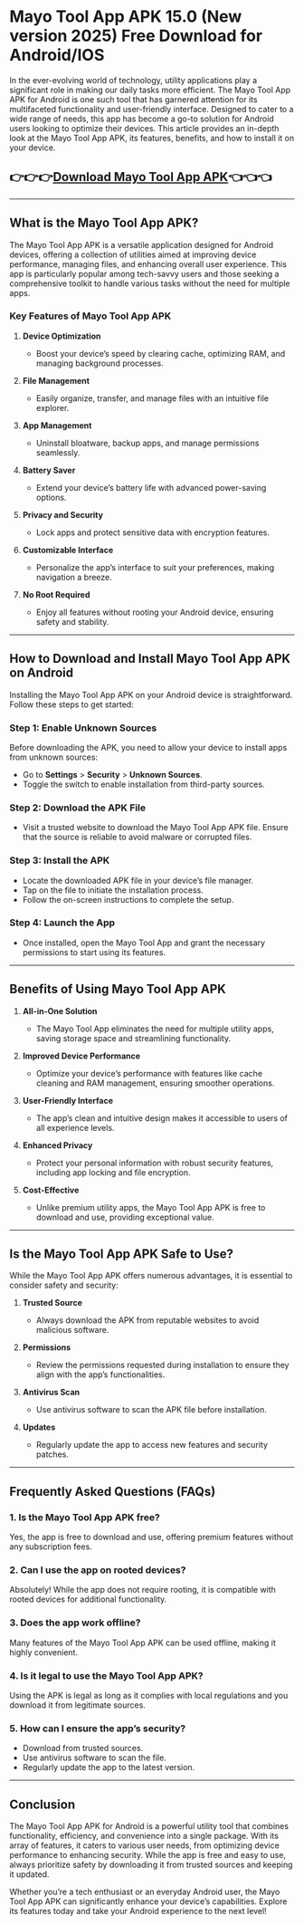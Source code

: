 # Mayo Tool App APK 15.0 (New version 2025) Free Download for Android/IOS

In the ever-evolving world of technology, utility applications play a significant role in making our daily tasks more efficient. The Mayo Tool App APK for Android is one such tool that has garnered attention for its multifaceted functionality and user-friendly interface. Designed to cater to a wide range of needs, this app has become a go-to solution for Android users looking to optimize their devices. This article provides an in-depth look at the Mayo Tool App APK, its features, benefits, and how to install it on your device.

## 👉👉👉[Download Mayo Tool App APK](https://bom.so/AD1ywD)👈👈👈
---

## **What is the Mayo Tool App APK?**

The Mayo Tool App APK is a versatile application designed for Android devices, offering a collection of utilities aimed at improving device performance, managing files, and enhancing overall user experience. This app is particularly popular among tech-savvy users and those seeking a comprehensive toolkit to handle various tasks without the need for multiple apps.

### **Key Features of Mayo Tool App APK**

1. **Device Optimization**
   - Boost your device’s speed by clearing cache, optimizing RAM, and managing background processes.

2. **File Management**
   - Easily organize, transfer, and manage files with an intuitive file explorer.

3. **App Management**
   - Uninstall bloatware, backup apps, and manage permissions seamlessly.

4. **Battery Saver**
   - Extend your device’s battery life with advanced power-saving options.

5. **Privacy and Security**
   - Lock apps and protect sensitive data with encryption features.

6. **Customizable Interface**
   - Personalize the app’s interface to suit your preferences, making navigation a breeze.

7. **No Root Required**
   - Enjoy all features without rooting your Android device, ensuring safety and stability.

---

## **How to Download and Install Mayo Tool App APK on Android**

Installing the Mayo Tool App APK on your Android device is straightforward. Follow these steps to get started:

### **Step 1: Enable Unknown Sources**
Before downloading the APK, you need to allow your device to install apps from unknown sources:
   - Go to **Settings** > **Security** > **Unknown Sources**.
   - Toggle the switch to enable installation from third-party sources.

### **Step 2: Download the APK File**
   - Visit a trusted website to download the Mayo Tool App APK file. Ensure that the source is reliable to avoid malware or corrupted files.

### **Step 3: Install the APK**
   - Locate the downloaded APK file in your device’s file manager.
   - Tap on the file to initiate the installation process.
   - Follow the on-screen instructions to complete the setup.

### **Step 4: Launch the App**
   - Once installed, open the Mayo Tool App and grant the necessary permissions to start using its features.

---

## **Benefits of Using Mayo Tool App APK**

1. **All-in-One Solution**
   - The Mayo Tool App eliminates the need for multiple utility apps, saving storage space and streamlining functionality.

2. **Improved Device Performance**
   - Optimize your device’s performance with features like cache cleaning and RAM management, ensuring smoother operations.

3. **User-Friendly Interface**
   - The app’s clean and intuitive design makes it accessible to users of all experience levels.

4. **Enhanced Privacy**
   - Protect your personal information with robust security features, including app locking and file encryption.

5. **Cost-Effective**
   - Unlike premium utility apps, the Mayo Tool App APK is free to download and use, providing exceptional value.

---

## **Is the Mayo Tool App APK Safe to Use?**

While the Mayo Tool App APK offers numerous advantages, it is essential to consider safety and security:

1. **Trusted Source**
   - Always download the APK from reputable websites to avoid malicious software.

2. **Permissions**
   - Review the permissions requested during installation to ensure they align with the app’s functionalities.

3. **Antivirus Scan**
   - Use antivirus software to scan the APK file before installation.

4. **Updates**
   - Regularly update the app to access new features and security patches.

---

## **Frequently Asked Questions (FAQs)**

### **1. Is the Mayo Tool App APK free?**
   Yes, the app is free to download and use, offering premium features without any subscription fees.

### **2. Can I use the app on rooted devices?**
   Absolutely! While the app does not require rooting, it is compatible with rooted devices for additional functionality.

### **3. Does the app work offline?**
   Many features of the Mayo Tool App APK can be used offline, making it highly convenient.

### **4. Is it legal to use the Mayo Tool App APK?**
   Using the APK is legal as long as it complies with local regulations and you download it from legitimate sources.

### **5. How can I ensure the app’s security?**
   - Download from trusted sources.
   - Use antivirus software to scan the file.
   - Regularly update the app to the latest version.

---

## **Conclusion**

The Mayo Tool App APK for Android is a powerful utility tool that combines functionality, efficiency, and convenience into a single package. With its array of features, it caters to various user needs, from optimizing device performance to enhancing security. While the app is free and easy to use, always prioritize safety by downloading it from trusted sources and keeping it updated.

Whether you’re a tech enthusiast or an everyday Android user, the Mayo Tool App APK can significantly enhance your device’s capabilities. Explore its features today and take your Android experience to the next level!
